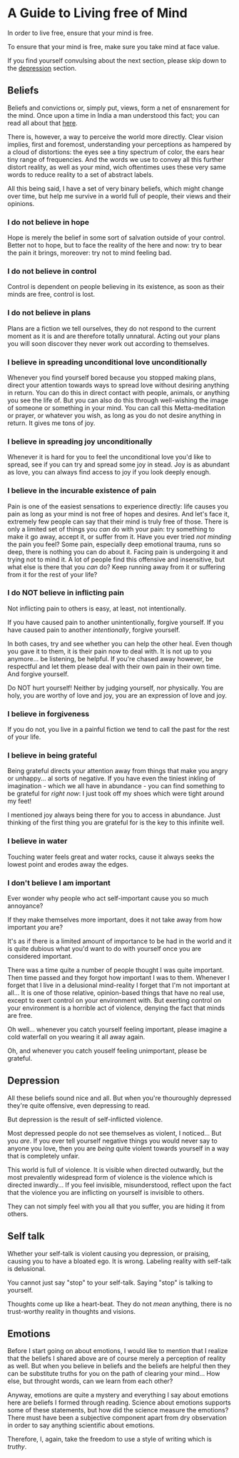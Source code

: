 # A Guide to Living free of Mind

In order to live free, ensure that your mind is free.

To ensure that your mind is free, make sure you take mind at face value.

If you find yourself convulsing about the next section, please skip down to the [depression](#Depression) section.

## Beliefs

Beliefs and convictions or, simply put, views, form a net of ensnarement for the mind. Once upon a time in India a man understood this fact; you can read all about that [here](https://accesstoinsight.org/tipitaka/dn/dn.01.0.bodh.html).

There is, however, a way to perceive the world more directly. Clear vision implies, first and foremost, understanding your perceptions as hampered by a cloud of distortions: the eyes see a tiny spectrum of color, the ears hear tiny range of frequencies. And the words we use to convey all this further distort reality, as well as your mind, wich oftentimes uses these very same words to reduce reality to a set of abstract labels.

All this being said, I have a set of very binary beliefs, which might change over time, but help me survive in a world full of people, their views and their opinions.

### I do not believe in hope

Hope is merely the belief in some sort of salvation outside of your control. Better not to hope, but to face the reality of the here and now: try to bear the pain it brings, moreover: try not to mind feeling bad.

### I do not believe in control

Control is dependent on people believing in its existence, as soon as their minds are free, control is lost.

### I do not believe in plans

Plans are a fiction we tell ourselves, they do not respond to the current moment as it is and are therefore totally unnatural. Acting out your plans you will soon discover they never work out according to themselves.

### I believe in spreading unconditional love unconditionally

Whenever you find yourself bored because you stopped making plans, direct your attention towards ways to spread love without desiring anything in return. You can do this in direct contact with people, animals, or anything you see the life of. But you can also do this through well-wishing the image of someone or something in your mind. You can call this Metta-meditation or prayer, or whatever you wish, as long as you do not desire anything in return. It gives me tons of joy.

### I believe in spreading joy unconditionally

Whenever it is hard for you to feel the unconditional love you'd like to spread, see if you can try and spread some joy in stead. Joy is as abundant as love, you can always find access to joy if you look deeply enough.

### I believe in the incurable existence of pain

Pain is one of the easiest sensations to experience directly: life causes you pain as long as your mind is not free of hopes and desires. And let's face it, extremely few people can say that their mind is truly free of those. There is only a limited set of things you _can_ do with your pain: try something to make it go away, accept it, or suffer from it. Have you ever tried _not minding_ the pain you feel? Some pain, especially deep emotional trauma, runs so deep, there is nothing you can do about it. Facing pain is undergoing it and trying not to mind it. A lot of people find this offensive and insensitive, but what else is there that you _can_ do? Keep running away from it or suffering from it for the rest of your life?

### I do NOT believe in inflicting pain

Not inflicting pain to others is easy, at least, not intentionally. 

If you have caused pain to another unintentionally, forgive yourself. If you have caused pain to another _intentionally_, forgive yourself. 

In both cases, try and see whether you can help the other heal. Even though you gave it to them, it is their pain now to deal with. It is not up to you anymore... be listening, be helpful. If you're chased away however, be respectful and let them please deal with their own pain in their own time. And forgive yourself.

Do NOT hurt yourself! Neither by judging yourself, nor physically. You are holy, you are worthy of love and joy, you are an expression of love and joy.


### I believe in forgiveness

If you do not, you live in a painful fiction we tend to call the past for the rest of your life.

### I believe in being grateful

Being grateful directs your attention away from things that make you angry or unhappy... al sorts of negative. If you have even the tiniest inkling of imagination - which we all have in abundance - you can find something to be grateful for _right now_: I just took off my shoes which were tight around my feet!

I mentioned joy always being there for you to access in abundance. Just thinking of the first thing you are grateful for is the key to this infinite well.

### I believe in water

Touching water feels great and water rocks, cause it always seeks the lowest point and erodes away the edges.

### I don't believe I am important

Ever wonder why people who act self-important cause you so much annoyance?

If they make themselves more important, does it not take away from how important _you_ are?

It's as if there is a limited amount of importance to be had in the world and it is quite dubious what you'd want to do with yourself once you are considered important.

There was a time quite a number of people thought I was quite important. Then time passed and they forgot how important I was to them. Whenever I forget that I live in a delusional mind-reality I forget that I'm not important at all... It is one of those relative, opinion-based things that have no real use, except to exert control on your environment with. But exerting control on your environment is a horrible act of violence, denying the fact that minds are free.

Oh well... whenever you catch yourself feeling important, please imagine a cold waterfall on you wearing it all away again.

Oh, and whenever you catch youself feeling unimportant, please be grateful.

## Depression

All these beliefs sound nice and all. But when you're thouroughly depressed they're quite offensive, even depressing to read. 

But depression is the result of self-inflicted violence.

Most depressed people do not see themselves as violent, I noticed... But you _are_. If you ever tell yourself negative things you would never say to anyone you love, then you are _being_ quite violent towards yourself in a way that is completely unfair.

This world is full of violence. It is visible when directed outwardly, but the most prevalently widespread form of violence is the violence which is directed inwardly... If you feel invisible, misunderstood, reflect upon the fact that the violence you are inflicting on yourself is invisible to others. 

They can not simply feel with you all that you suffer, you are hiding it from others.

## Self talk

Whether your self-talk is violent causing you depression, or praising, causing you to have a bloated ego. It is wrong. Labeling reality with self-talk is delusional. 

You cannot just say "stop" to your self-talk. Saying "stop" is talking to yourself.

Thoughts come up like a heart-beat. They do not _mean_ anything, there is no trust-worthy reality in thoughts and visions. 

## Emotions

Before I start going on about emotions, I would like to mention that I realize that the beliefs I shared above are of course merely a perception of reality as well. But when you believe in beliefs and the beliefs are helpful then they can be substitute truths for you on the path of clearing your mind... How else, but throught words, can we learn from each other?

Anyway, emotions are quite a mystery and everything I say about emotions here are beliefs I formed through reading. Science about emotions supports some of these statements, but how did the science measure the emotions? There must have been a subjective component apart from dry observation in order to say anything scientific about emotions. 

Therefore, I, again, take the freedom to use a style of writing which is _truthy_.
